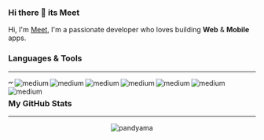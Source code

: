 ### Hi there 👋 its Meet

<!--
**pandyama/pandyama** is a ✨ _special_ ✨ repository because its `README.md` (this file) appears on your GitHub profile.

Here are some ideas to get you started:

- 🔭 I’m currently working on ...
- 🌱 I’m currently learning ...
- 👯 I’m looking to collaborate on ...
- 🤔 I’m looking for help with ...
- 💬 Ask me about ...
- 📫 How to reach me: ...
- 😄 Pronouns: ...
- ⚡ Fun fact: ...
-->

Hi, I'm [Meet](), I'm a passionate developer who loves building **Web** & **Mobile** apps.

### **Languages & Tools**
---
<img align="left" width="10px" alt="medium" src="https://img.shields.io/badge/HTML5-E34F26?style=for-the-badge&logo=html5&logoColor=white"/>
<img align="left" alt="medium" src="https://img.shields.io/badge/Android-3DDC84?style=for-the-badge&logo=android&logoColor=white"/>
<img align="left" alt="medium" src="https://img.shields.io/badge/CSS-239120?&style=for-the-badge&logo=css3&logoColor=white"/>
<img align="left" alt="medium" src="https://img.shields.io/badge/Kotlin-0095D5?&style=for-the-badge&logo=kotlin&logoColor=white"/>
<img align="left" alt="medium" src="https://img.shields.io/badge/JavaScript-F7DF1E?style=for-the-badge&logo=javascript&logoColor=black"/>
<img align="left" alt="medium" src="https://img.shields.io/badge/Angular-DD0031?style=for-the-badge&logo=angular&logoColor=white"/>
<img align="left" alt="medium" src="https://img.shields.io/badge/Node.js-43853D?style=for-the-badge&logo=node-dot-js&logoColor=white"/>
<img align="left" alt="medium" src="https://img.shields.io/badge/TypeScript-007ACC?style=for-the-badge&logo=typescript&logoColor=white"/><br />

### **My GitHub Stats**
---

<p align="center"> <img src="https://github-readme-stats.vercel.app/api?username=pandyama&show_icons=true&theme=gotham" alt="pandyama" />
